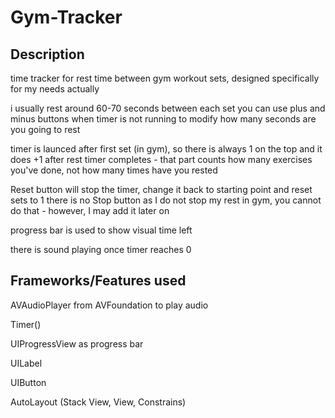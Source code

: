 # Gym-Tracker

## Description

time tracker for rest time between gym workout sets, designed specifically for my needs actually

i usually rest around 60-70 seconds between each set
you can use plus and minus buttons when timer is not running to modify how many seconds are you going to rest

timer is launced after first set (in gym), so there is always 1 on the top and it does +1 after rest timer completes - that part counts how many exercises you've done, not how many times have you rested 

Reset button will stop the timer, change it back to starting point and reset sets to 1
there is no Stop button as I do not stop my rest in gym, you cannot do that - however, I may add it later on

progress bar is used to show visual time left

there is sound playing once timer reaches 0


## Frameworks/Features used

AVAudioPlayer from AVFoundation to play audio

Timer()

UIProgressView as progress bar

UILabel

UIButton

AutoLayout (Stack View, View, Constrains)
